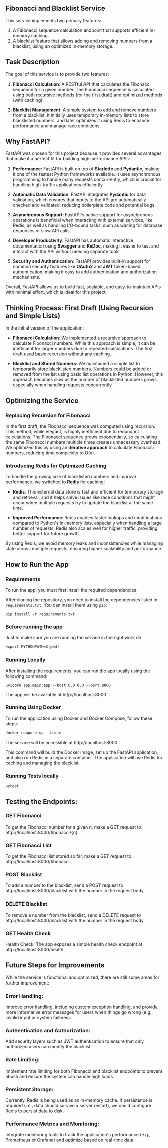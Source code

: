 ## Fibonacci and Blacklist Service

This service implements two primary features:

1. A Fibonacci sequence calculation endpoint that supports efficient in-memory caching.
2. A blacklist feature that allows adding and removing numbers from a blacklist, using an optimized in-memory storage.

## Task Description

The goal of this service is to provide two features:

1. **Fibonacci Calculation**: A RESTful API that calculates the Fibonacci sequence for a given number. The Fibonacci sequence is calculated using both recursive methods (for the first draft) and optimized methods (with caching).
   
2. **Blacklist Management**: A simple system to add and remove numbers from a blacklist. It initially uses temporary in-memory lists to store blacklisted numbers, and later optimizes it using Redis to enhance performance and manage race conditions.

## Why FastAPI?

FastAPI was chosen for this project because it provides several advantages that make it a perfect fit for building high-performance APIs:

1. **Performance**: FastAPI is built on top of **Starlette** and **Pydantic**, making it one of the fastest Python frameworks available. It uses asynchronous programming to handle many requests concurrently, which is crucial for handling high-traffic applications efficiently.

2. **Automatic Data Validation**: FastAPI integrates **Pydantic** for data validation, which ensures that inputs to the API are automatically checked and validated, reducing boilerplate code and potential bugs.

3. **Asynchronous Support**: FastAPI's native support for asynchronous operations is beneficial when interacting with external services, like Redis, as well as handling I/O-bound tasks, such as waiting for database responses or slow API calls.

4. **Developer Productivity**: FastAPI has automatic interactive documentation using **Swagger** and **ReDoc**, making it easier to test and interact with the API without needing separate tools.

5. **Security and Authentication**: FastAPI provides built-in support for common security features like **OAuth2** and **JWT** token-based authentication, making it easy to add authentication and authorization mechanisms.

Overall, FastAPI allows us to build fast, scalable, and easy-to-maintain APIs with minimal effort, which is ideal for this project.

## Thinking Process: First Draft (Using Recursion and Simple Lists)

In the initial version of the application:

- **Fibonacci Calculation**: 
  We implemented a recursive approach to calculate Fibonacci numbers. While this approach is simple, it can be inefficient for larger numbers due to repeated calculations. The first draft used basic recursion without any caching.
  
- **Blacklist and Stored Numbers**: 
  We maintained a simple list to temporarily store blacklisted numbers. Numbers could be added or removed from the list using basic list operations in Python. However, this approach becomes slow as the number of blacklisted numbers grows, especially when handling requests concurrently.

## Optimizing the Service

### Replacing Recursion for Fibonacci

In the first draft, the Fibonacci sequence was computed using recursion. This method, while elegant, is highly inefficient due to redundant calculations. The Fibonacci sequence grows exponentially, so calculating the same Fibonacci numbers multiple times creates unnecessary overhead. We optimized this by using an **iterative approach** to calculate Fibonacci numbers, reducing time complexity to O(n).

### Introducing Redis for Optimized Caching

To handle the growing size of blacklisted numbers and improve performance, we switched to **Redis** for caching:

- **Redis**: This external data store is fast and efficient for temporary storage and retrieval, and it helps solve issues like race conditions that might occur when multiple requests try to update the blacklist at the same time.
  
- **Improved Performance**: Redis enables faster lookups and modifications compared to Python's in-memory lists, especially when handling a large number of requests. Redis also scales well for higher traffic, providing better support for future growth.

By using Redis, we avoid memory leaks and inconsistencies while managing state across multiple requests, ensuring higher scalability and performance.

## How to Run the App

### Requirements

To run the app, you must first install the required dependencies. 

After cloning the repository, you need to install the dependencies listed in `requirements.txt`. You can install them using `pip`:
    
   `
   pip install -r requirements.txt
   `

### Before running the app
Just to make sure you are running the service in the right work dir

    export PYTHONPATH=$(pwd)
   
### Running Locally
After installing the requirements, you can run the app locally using the following command:

    uvicorn app.main:app --host 0.0.0.0 --port 8000

The app will be available at http://localhost:8000.

### Running Using Docker
To run the application using Docker and Docker Compose, follow these steps:

    docker-compose up --build

The service will be accessible at http://localhost:8000.

This command will build the Docker image, set up the FastAPI application, and also run Redis in a separate container. The application will use Redis for caching and managing the blacklist.

### Running Tests locally
    pytest

## Testing the Endpoints:

### GET Fibonacci
To get the Fibonacci number for a given n, make a GET request to http://localhost:8000/fibonacci/{n}

### GET Fibonacci List
To get the Fibonacci list stored so far, make a GET request to http://localhost:8000/fibonacci

### POST Blacklist
To add a number to the blacklist, send a POST request to http://localhost:8000/blacklist with the number in the request body.

### DELETE Blacklist
To remove a number from the blacklist, send a DELETE request to http://localhost:8000/blacklist with the number in the request body.

### GET Health Check
Health Check: The app exposes a simple health check endpoint at http://localhost:8000/health.

## Future Steps for Improvements
While the service is functional and optimized, there are still some areas for further improvement:

### Error Handling:
Improve error handling, including custom exception handling, and provide more informative error messages for users when things go wrong (e.g., invalid input or system failures).

### Authentication and Authorization:
Add security layers such as JWT authentication to ensure that only authorized users can modify the blacklist.

### Rate Limiting:
Implement rate limiting for both Fibonacci and blacklist endpoints to prevent abuse and ensure the system can handle high loads.

### Persistent Storage:
Currently, Redis is being used as an in-memory cache. If persistence is required (i.e., data should survive a server restart), we could configure Redis to persist data to disk.

### Performance Metrics and Monitoring:
Integrate monitoring tools to track the application's performance (e.g., Prometheus or Grafana) and optimize based on real-time data.
